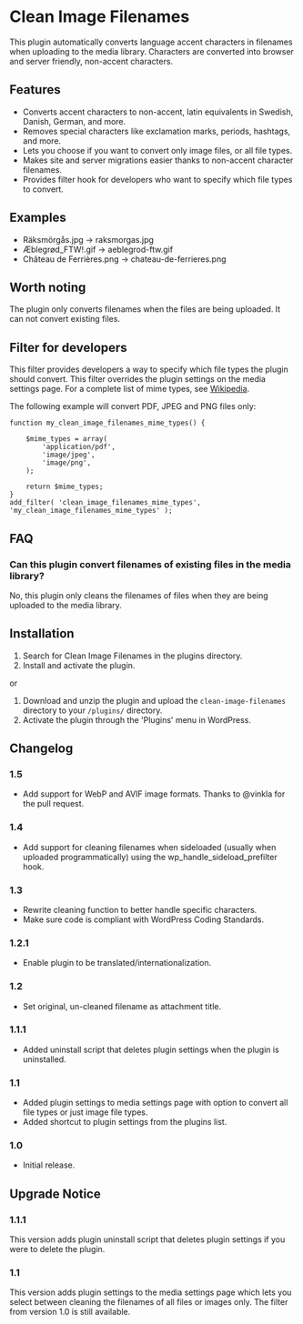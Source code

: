 # Clean Image Filenames

This plugin automatically converts language accent characters in filenames when uploading to the media library. Characters are converted into browser and server friendly, non-accent characters.

## Features

* Converts accent characters to non-accent, latin equivalents in Swedish, Danish, German, and more.
* Removes special characters like exclamation marks, periods, hashtags, and more.
* Lets you choose if you want to convert only image files, or all file types.
* Makes site and server migrations easier thanks to non-accent character filenames.
* Provides filter hook for developers who want to specify which file types to convert.

## Examples

* Räksmörgås.jpg → raksmorgas.jpg
* Æblegrød_FTW!.gif → aeblegrod-ftw.gif
* Château de Ferrières.png → chateau-de-ferrieres.png

## Worth noting

The plugin only converts filenames when the files are being uploaded. It can not convert existing files.

## Filter for developers

This filter provides developers a way to specify which file types the plugin should convert. This filter overrides the plugin settings on the media settings page. For a complete list of mime types, see [Wikipedia](http://en.wikipedia.org/wiki/Internet_media_type).

The following example will convert PDF, JPEG and PNG files only:

```
function my_clean_image_filenames_mime_types() {

	$mime_types = array(
		'application/pdf',
		'image/jpeg',
		'image/png',
	);

	return $mime_types;
}
add_filter( 'clean_image_filenames_mime_types', 'my_clean_image_filenames_mime_types' );
```

## FAQ

### Can this plugin convert filenames of existing files in the media library?

No, this plugin only cleans the filenames of files when they are being uploaded to the media library.

## Installation

1. Search for Clean Image Filenames in the plugins directory.
2. Install and activate the plugin.

or

1. Download and unzip the plugin and upload the `clean-image-filenames` directory to your `/plugins/` directory.
2. Activate the plugin through the 'Plugins' menu in WordPress.

## Changelog

### 1.5

* Add support for WebP and AVIF image formats. Thanks to @vinkla for the pull request.

### 1.4

* Add support for cleaning filenames when sideloaded (usually when uploaded programmatically) using the wp_handle_sideload_prefilter hook.

### 1.3

* Rewrite cleaning function to better handle specific characters.
* Make sure code is compliant with WordPress Coding Standards.

### 1.2.1

* Enable plugin to be translated/internationalization.

### 1.2

* Set original, un-cleaned filename as attachment title.

### 1.1.1

* Added uninstall script that deletes plugin settings when the plugin is uninstalled.

### 1.1

* Added plugin settings to media settings page with option to convert all file types or just image file types. 
* Added shortcut to plugin settings from the plugins list.

### 1.0

* Initial release.

## Upgrade Notice

### 1.1.1

This version adds plugin uninstall script that deletes plugin settings if you were to delete the plugin.

### 1.1

This version adds plugin settings to the media settings page which lets you select between cleaning the filenames of all files or images only. The filter from version 1.0 is still available.